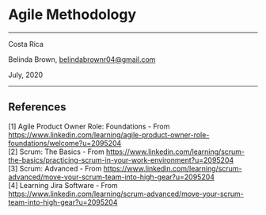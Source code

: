 # Agile Methodology 
----------

Costa Rica

Belinda Brown, belindabrownr04@gmail.com

July, 2020

----------

## References 
[1] Agile Product Owner Role: Foundations - From https://www.linkedin.com/learning/agile-product-owner-role-foundations/welcome?u=2095204 <br/>
[2] Scrum: The Basics - From https://www.linkedin.com/learning/scrum-the-basics/practicing-scrum-in-your-work-environment?u=2095204 <br/>
[3] Scrum: Advanced - From https://www.linkedin.com/learning/scrum-advanced/move-your-scrum-team-into-high-gear?u=2095204 <br/>
[4] Learning Jira Software - From https://www.linkedin.com/learning/scrum-advanced/move-your-scrum-team-into-high-gear?u=2095204 <br/>
